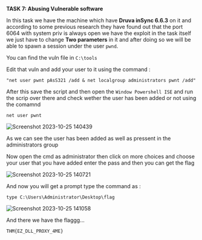 **TASK 7: Abusing Vulnerable software**

In this task we have the machine which have **Druva inSync 6.6.3** on it and according to some previous research they have found out that the port 6064 with system priv is always open we have the exploit in the 
task itself we just have to change **Two parameters** in it and after doing so we will be able to spawn a session under the user `pwnd`.


You can find the vuln file in `C:\tools`

Edit that vuln and add your user to it using the command :

    "net user pwnt pAsS321 /add & net localgroup administrators pwnt /add"

After this save the script and then open the `Window Powershell ISE` and run the scrip over there and check wether the user has been added or not using the comamnd

    net user pwnt
![Screenshot 2023-10-25 140439](https://github.com/Theincognitomode/Windows-Privilege-Escalation-WriteUP/assets/73027020/ae88ddbe-c2c3-4e1c-989f-40b70f0baf87)

As we can see the user has been added as well as pressent in the administrators group

Now open the cmd as administrator then click on more choices and choose your user that you have added enter the pass and then you can get the flag 


![Screenshot 2023-10-25 140721](https://github.com/Theincognitomode/Windows-Privilege-Escalation-WriteUP/assets/73027020/cb92c4a4-216d-4150-938d-dd3ff7625e73)

And now you will get a prompt type the command as :
    
    type C:\Users\Administrator\Desktop\flag

![Screenshot 2023-10-25 141058](https://github.com/Theincognitomode/Windows-Privilege-Escalation-WriteUP/assets/73027020/610cee2e-20ca-4980-9c54-40b718552b83)

And there we have the flaggg...

    THM{EZ_DLL_PROXY_4ME}
